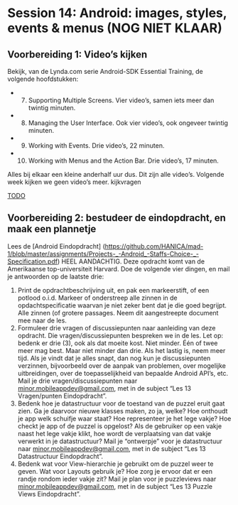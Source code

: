 # Session 14: Android: images, styles, events & menus (NOG NIET KLAAR)
## Voorbereiding 1: Video’s kijken

Bekijk, van de Lynda.com serie Android-SDK Essential Training, de volgende hoofdstukken:

* 7. Supporting Multiple Screens. Vier video’s, samen iets meer dan twintig minuten.
* 8. Managing the User Interface. Ook vier video’s, ook ongeveer twintig minuten.
* 9. Working with Events. Drie video’s, 22 minuten.
* 10. Working with Menus and the Action Bar. Drie video’s, 17 minuten.

Alles bij elkaar een kleine anderhalf uur dus. Dit zijn alle video’s. Volgende week kijken we geen video’s meer.
kijkvragen

[TODO](TODO)

## Voorbereiding 2: bestudeer de eindopdracht, en maak een plannetje

Lees de
[Android Eindopdracht]
(https://github.com/HANICA/mad-1/blob/master/assignments/Projects-_-Android_-Staffs-Choice-_-Specification.pdf)
HEEL AANDACHTIG. Deze opdracht komt van de Amerikaanse top-universiteit Harvard. Doe de volgende vier dingen, en mail je antwoorden op de laatste drie:

1. Print de opdrachtbeschrijving uit, en pak een markeerstift, of een potlood o.i.d. Markeer of 
onderstreep alle zinnen in de opdachtspecificatie waarvan je niet zeker bent dat je die goed begrijpt. 
Alle zinnen (of grotere passages. Neem dit aangestreepte document mee naar de les.
1. Formuleer drie vragen of discussiepunten naar aanleiding van deze opdracht. Die 
vragen/discussiepunten bespreken we in de les.
Let op: bedenk er drie (3), ook als dat moeite kost. Niet minder. Één of twee meer mag best. 
Maar niet minder dan drie. Als het lastig is, neem meer tijd. Als je vindt dat je alles snapt, 
dan nog kun je discussiepunten verzinnen, bijvoorbeeld over de aanpak van problemen, over 
mogelijke uitbreidingen, over de toepasselijkheid van bepaalde Android API’s, etc.
Mail je drie vragen/discussiepunten naar minor.mobileappdev@gmail.com, met in de subject “Les 13 Vragen/punten Eindopdracht”.
1. Bedenk hoe je datastructuur voor de toestand van de puzzel eruit gaat zien. 
Ga je daarvoor nieuwe klasses maken, zo ja, welke? Hoe onthoudt je app welk schuifje waar staat? 
Hoe representeer je het lege vakje? Hoe checkt je app of de puzzel is opgelost? Als de gebruiker 
op een vakje naast het lege vakje klikt, hoe wordt de verplaatsing van dat vakje verwerkt in je datastructuur?
Mail je “ontwerpje” voor je datastructuur naar minor.mobileappdev@gmail.com, met in de subject 
“Les 13 Datastructuur Eindopdracht”.
1. Bedenk wat voor View-hierarchie je gebruikt om de puzzel weer te geven. Wat voor Layouts gebruik je? 
Hoe zorg je ervoor dat er een randje rondom ieder vakje zit?
Mail je plan voor je puzzleviews naar minor.mobileappdev@gmail.com, met in de subject “Les 13 Puzzle Views Eindopdracht”.
